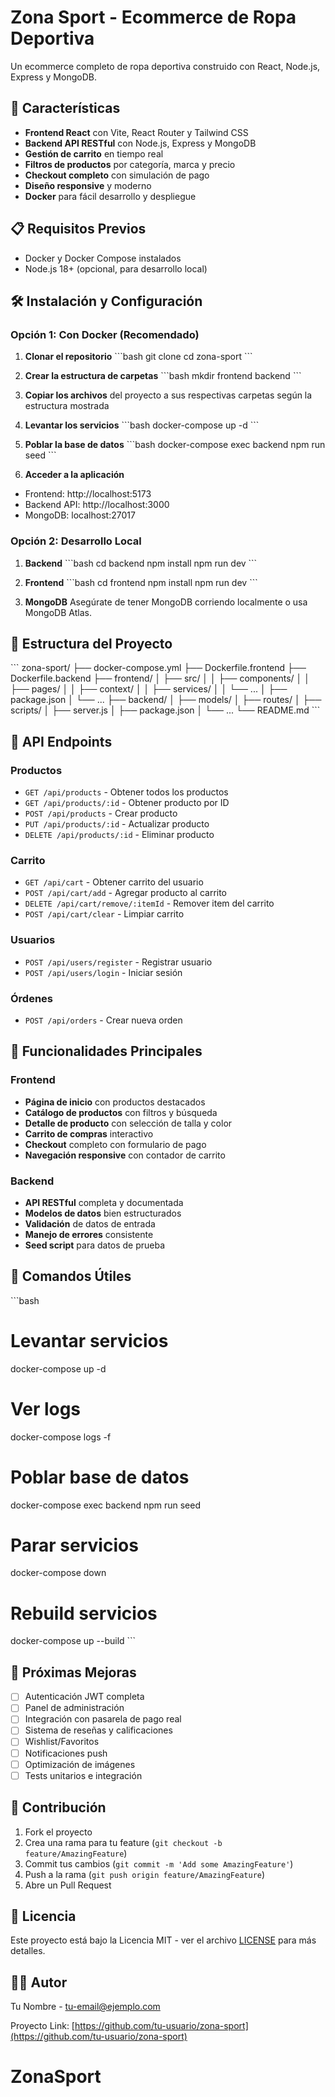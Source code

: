 # Zona Sport - Ecommerce de Ropa Deportiva

Un ecommerce completo de ropa deportiva construido con React, Node.js, Express y MongoDB.

## 🚀 Características

- **Frontend React** con Vite, React Router y Tailwind CSS
- **Backend API RESTful** con Node.js, Express y MongoDB
- **Gestión de carrito** en tiempo real
- **Filtros de productos** por categoría, marca y precio
- **Checkout completo** con simulación de pago
- **Diseño responsive** y moderno
- **Docker** para fácil desarrollo y despliegue

## 📋 Requisitos Previos

- Docker y Docker Compose instalados
- Node.js 18+ (opcional, para desarrollo local)

## 🛠️ Instalación y Configuración

### Opción 1: Con Docker (Recomendado)

1. **Clonar el repositorio**
\`\`\`bash
git clone <tu-repositorio>
cd zona-sport
\`\`\`

2. **Crear la estructura de carpetas**
\`\`\`bash
mkdir frontend backend
\`\`\`

3. **Copiar los archivos** del proyecto a sus respectivas carpetas según la estructura mostrada

4. **Levantar los servicios**
\`\`\`bash
docker-compose up -d
\`\`\`

5. **Poblar la base de datos**
\`\`\`bash
docker-compose exec backend npm run seed
\`\`\`

6. **Acceder a la aplicación**
- Frontend: http://localhost:5173
- Backend API: http://localhost:3000
- MongoDB: localhost:27017

### Opción 2: Desarrollo Local

1. **Backend**
\`\`\`bash
cd backend
npm install
npm run dev
\`\`\`

2. **Frontend**
\`\`\`bash
cd frontend
npm install
npm run dev
\`\`\`

3. **MongoDB**
Asegúrate de tener MongoDB corriendo localmente o usa MongoDB Atlas.

## 📁 Estructura del Proyecto

\`\`\`
zona-sport/
├── docker-compose.yml
├── Dockerfile.frontend
├── Dockerfile.backend
├── frontend/
│   ├── src/
│   │   ├── components/
│   │   ├── pages/
│   │   ├── context/
│   │   ├── services/
│   │   └── ...
│   ├── package.json
│   └── ...
├── backend/
│   ├── models/
│   ├── routes/
│   ├── scripts/
│   ├── server.js
│   ├── package.json
│   └── ...
└── README.md
\`\`\`

## 🔌 API Endpoints

### Productos
- `GET /api/products` - Obtener todos los productos
- `GET /api/products/:id` - Obtener producto por ID
- `POST /api/products` - Crear producto
- `PUT /api/products/:id` - Actualizar producto
- `DELETE /api/products/:id` - Eliminar producto

### Carrito
- `GET /api/cart` - Obtener carrito del usuario
- `POST /api/cart/add` - Agregar producto al carrito
- `DELETE /api/cart/remove/:itemId` - Remover item del carrito
- `POST /api/cart/clear` - Limpiar carrito

### Usuarios
- `POST /api/users/register` - Registrar usuario
- `POST /api/users/login` - Iniciar sesión

### Órdenes
- `POST /api/orders` - Crear nueva orden

## 🎯 Funcionalidades Principales

### Frontend
- **Página de inicio** con productos destacados
- **Catálogo de productos** con filtros y búsqueda
- **Detalle de producto** con selección de talla y color
- **Carrito de compras** interactivo
- **Checkout** completo con formulario de pago
- **Navegación responsive** con contador de carrito

### Backend
- **API RESTful** completa y documentada
- **Modelos de datos** bien estructurados
- **Validación** de datos de entrada
- **Manejo de errores** consistente
- **Seed script** para datos de prueba

## 🔧 Comandos Útiles

\`\`\`bash
# Levantar servicios
docker-compose up -d

# Ver logs
docker-compose logs -f

# Poblar base de datos
docker-compose exec backend npm run seed

# Parar servicios
docker-compose down

# Rebuild servicios
docker-compose up --build
\`\`\`

## 🌟 Próximas Mejoras

- [ ] Autenticación JWT completa
- [ ] Panel de administración
- [ ] Integración con pasarela de pago real
- [ ] Sistema de reseñas y calificaciones
- [ ] Wishlist/Favoritos
- [ ] Notificaciones push
- [ ] Optimización de imágenes
- [ ] Tests unitarios e integración

## 🤝 Contribución

1. Fork el proyecto
2. Crea una rama para tu feature (`git checkout -b feature/AmazingFeature`)
3. Commit tus cambios (`git commit -m 'Add some AmazingFeature'`)
4. Push a la rama (`git push origin feature/AmazingFeature`)
5. Abre un Pull Request

## 📄 Licencia

Este proyecto está bajo la Licencia MIT - ver el archivo [LICENSE](LICENSE) para más detalles.

## 👨‍💻 Autor

Tu Nombre - [tu-email@ejemplo.com](mailto:tu-email@ejemplo.com)

Proyecto Link: [https://github.com/tu-usuario/zona-sport](https://github.com/tu-usuario/zona-sport)
# ZonaSport
